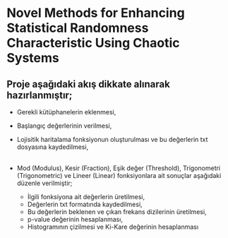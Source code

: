 # Novel Methods for Enhancing Statistical Randomness Characteristic Using Chaotic Systems

## **Proje aşağıdaki akış dikkate alınarak hazırlanmıştır;**

  * Gerekli kütüphanelerin eklenmesi, <br>
  * Başlangıç değerlerinin verilmesi,  <br>
  * Lojisitik haritalama fonksiyonun oluşturulması ve bu değerlerin txt dosyasına kaydedilmesi,  <br> <br>
  * Mod (Modulus), Kesir (Fraction), Eşik değer (Threshold), Trigonometri (Trigonometric) ve Lineer (Linear) fonksiyonlara ait sonuçlar aşağıdaki düzenle verilmiştir;  <br>

      - İlgili fonksiyona ait değerlerin üretilmesi, <br>
      - Değerlerin txt formatında kaydedilmesi, <br>
      - Bu değerlerin beklenen ve çıkan frekans dizilerinin üretilmesi, <br>
      - p-value değerinin hesaplanması, <br>
      - Histogramının çizilmesi ve Ki-Kare değerinin hesaplanması 

